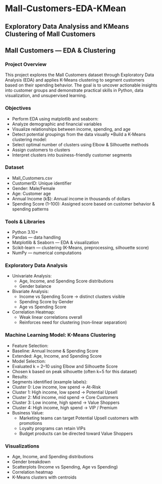 # Mall-Customers-EDA-KMean
## Exploratory Data Analysiss and  KMeans Clustering of Mall Customers

## Mall Customers — EDA & Clustering
### Project Overview
This project explores the Mall Customers dataset through Exploratory Data Analysis (EDA) and applies K-Means clustering to segment customers based on their spending behavior. The goal is to uncover actionable insights into customer groups and demonstrate practical skills in Python, data visualization, and unsupervised learning.
### Objectives
* Perform EDA using matplotlib and seaborn:
 * Analyze demographic and financial variables
 * Visualize relationships between income, spending, and age
 * Detect potential groupings from the data visually
*Build a K-Means clustering model:
 * Select optimal number of clusters using Elbow & Silhouette methods
 * Assign customers to clusters
 * Interpret clusters into business-friendly customer segments
### Dataset
* Mall_Customers.csv
* CustomerID: Unique identifier
* Gender: Male/Female
* Age: Customer age
* Annual Income (k$): Annual income in thousands of dollars
* Spending Score (1–100): Assigned score based on customer behavior & spending patterns
### Tools & Libraries
* Python 3.10+
* Pandas — data handling
* Matplotlib & Seaborn — EDA & visualization
* Scikit-learn — clustering (K-Means, preprocessing, silhouette score)
* NumPy — numerical computations
### Exploratory Data Analysis
* Univariate Analysis:
  * Age, Income, and Spending Score distributions
  * Gender balance
* Bivariate Analysis:
  * Income vs Spending Score → distinct clusters visible
  * Spending Score by Gender
  * Age vs Spending Score
* Correlation Heatmap:
  * Weak linear correlations overall
  * Reinforces need for clustering (non-linear separation)
### Machine Learning Model: K-Means Clustering
* Feature Selection:
 * Baseline: Annual Income & Spending Score
 * Extended: Age, Income, and Spending Score
* Model Selection:
 * Evaluated k = 2–10 using Elbow and Silhouette Score
 * Chosen k based on peak silhouette (often k=5 for this dataset)
* Results:
 * Segments identified (example labels):
  * Cluster 0: Low income, low spend → At-Risk
  * Cluster 1: High income, low spend → Potential Upsell
  * Cluster 2: Mid income, mid spend → Core Customers
  * Cluster 3: Low income, high spend → Value Shoppers
  * Cluster 4: High income, high spend → VIP / Premium
* Business Value:
  * Marketing teams can target Potential Upsell customers with promotions
  * Loyalty programs can retain VIPs
  * Budget products can be directed toward Value Shoppers
### Visualizations
* Age, Income, and Spending distributions
* Gender breakdown
* Scatterplots (Income vs Spending, Age vs Spending)
* Correlation heatmap
* K-Means clusters with centroids
